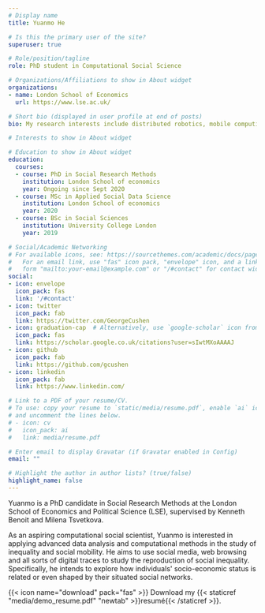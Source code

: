 ```yaml
---
# Display name
title: Yuanmo He

# Is this the primary user of the site?
superuser: true

# Role/position/tagline
role: PhD student in Computational Social Science

# Organizations/Affiliations to show in About widget
organizations:
- name: London School of Economics
  url: https://www.lse.ac.uk/

# Short bio (displayed in user profile at end of posts)
bio: My research interests include distributed robotics, mobile computing and programmable matter.

# Interests to show in About widget

# Education to show in About widget
education:
  courses:
  - course: PhD in Social Research Methods
    institution: London School of economics
    year: Ongoing since Sept 2020
  - course: MSc in Applied Social Data Science
    institution: London School of economics
    year: 2020
  - course: BSc in Social Sciences
    institution: University College London
    year: 2019

# Social/Academic Networking
# For available icons, see: https://sourcethemes.com/academic/docs/page-builder/#icons
#   For an email link, use "fas" icon pack, "envelope" icon, and a link in the
#   form "mailto:your-email@example.com" or "/#contact" for contact widget.
social:
- icon: envelope
  icon_pack: fas
  link: '/#contact'
- icon: twitter
  icon_pack: fab
  link: https://twitter.com/GeorgeCushen
- icon: graduation-cap  # Alternatively, use `google-scholar` icon from `ai` icon pack
  icon_pack: fas
  link: https://scholar.google.co.uk/citations?user=sIwtMXoAAAAJ
- icon: github
  icon_pack: fab
  link: https://github.com/gcushen
- icon: linkedin
  icon_pack: fab
  link: https://www.linkedin.com/

# Link to a PDF of your resume/CV.
# To use: copy your resume to `static/media/resume.pdf`, enable `ai` icons in `params.toml`, 
# and uncomment the lines below.
# - icon: cv
#   icon_pack: ai
#   link: media/resume.pdf

# Enter email to display Gravatar (if Gravatar enabled in Config)
email: ""

# Highlight the author in author lists? (true/false)
highlight_name: false
---
```


Yuanmo is a PhD candidate in Social Research Methods at the London School of Economics and Political Science (LSE), supervised by Kenneth Benoit and Milena Tsvetkova.

As an aspiring computational social scientist, Yuanmo is interested in applying advanced data analysis and computational methods in the study of inequality and social mobility. He aims to use social media, web browsing and all sorts of digital traces to study the reproduction of social inequality. Specifically, he intends to explore how individuals' socio-economic status is related or even shaped by their situated social networks.

{{< icon name="download" pack="fas" >}} Download my {{< staticref "media/demo_resume.pdf" "newtab" >}}resumé{{< /staticref >}}.
